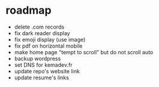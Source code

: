 # roadmap

- delete .com records
- fix dark reader display
- fix emoji display (use image)
- fix pdf on horizontal mobile
- make home page "tempt to scroll" but do not scroll auto
- backup wordpress
- set DNS for kemadev.fr
- update repo's website link
- update resume's links
